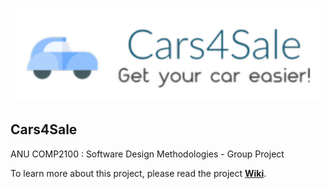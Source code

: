 <p align="center"><img height="150" src="https://github.com/Vesper-Lin/Cars4Sale/blob/master/app/src/main/res/drawable-xxxhdpi/cars4sale.png" alt="Cars4Sale logo"></p>

## Cars4Sale

ANU COMP2100 : Software Design Methodologies - Group Project

To learn more about this project, please read the project [**Wiki**](https://github.com/Vesper-Lin/Cars4Sale/wiki).
